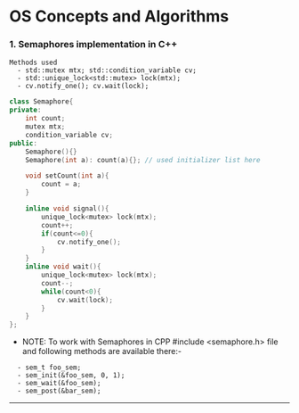 # OS Concepts and Algorithms

### 1. Semaphores implementation in C++

```
Methods used
  - std::mutex mtx; std::condition_variable cv;
  - std::unique_lock<std::mutex> lock(mtx);
  - cv.notify_one(); cv.wait(lock);
```

```CPP
class Semaphore{
private:
    int count;
    mutex mtx;
    condition_variable cv;
public:
    Semaphore(){}
    Semaphore(int a): count(a){}; // used initializer list here

    void setCount(int a){
        count = a;
    }

    inline void signal(){
        unique_lock<mutex> lock(mtx);
        count++;
        if(count<=0){
            cv.notify_one();
        }
    }
    inline void wait(){
        unique_lock<mutex> lock(mtx);
        count--;
        while(count<0){
            cv.wait(lock);
        }
    }
};

```

- NOTE: To work with Semaphores in CPP #include <semaphore.h> file and following methods are available there:-
```
  - sem_t foo_sem;
  - sem_init(&foo_sem, 0, 1);
  - sem_wait(&foo_sem); 
  - sem_post(&bar_sem); 
```

---------


